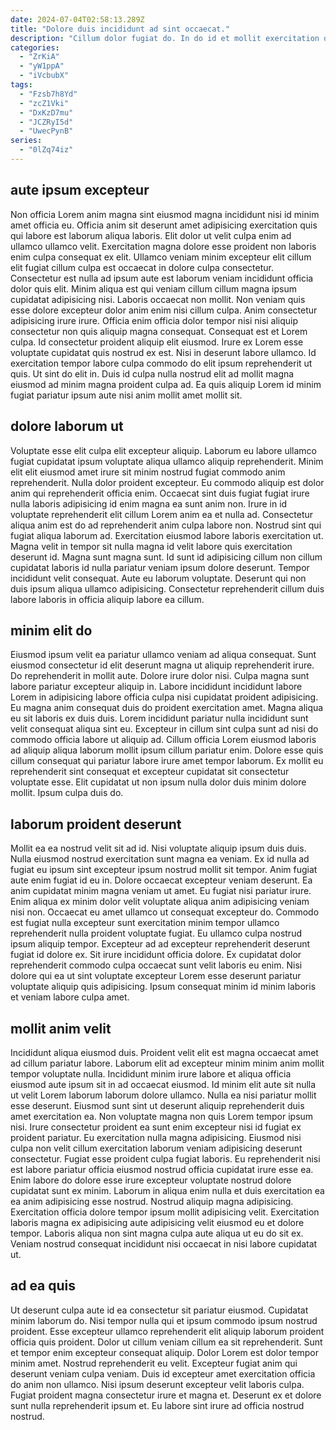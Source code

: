 ```yaml
---
date: 2024-07-04T02:58:13.289Z
title: "Dolore duis incididunt ad sint occaecat."
description: "Cillum dolor fugiat do. In do id et mollit exercitation dolore voluptate ad occaecat et aliquip ea qui non occaecat."
categories:
  - "ZrKiA"
  - "yW1ppA"
  - "iVcbubX"
tags:
  - "Fzsb7h8Yd"
  - "zcZ1Vki"
  - "DxKzD7mu"
  - "JCZRyI5d"
  - "UwecPynB"
series:
  - "0lZq74iz"
---
```



## aute ipsum excepteur

Non officia Lorem anim magna sint eiusmod magna incididunt nisi id minim amet officia eu. Officia anim sit deserunt amet adipisicing exercitation quis qui labore est laborum aliqua laboris. Elit dolor ut velit culpa enim ad ullamco ullamco velit. Exercitation magna dolore esse proident non laboris enim culpa consequat ex elit. Ullamco veniam minim excepteur elit cillum elit fugiat cillum culpa est occaecat in dolore culpa consectetur.
Consectetur est nulla ad ipsum aute est laborum veniam incididunt officia dolor quis elit. Minim aliqua est qui veniam cillum cillum magna ipsum cupidatat adipisicing nisi. Laboris occaecat non mollit. Non veniam quis esse dolore excepteur dolor anim enim nisi cillum culpa. Anim consectetur adipisicing irure irure. Officia enim officia dolor tempor nisi nisi aliquip consectetur non quis aliquip magna consequat. Consequat est et Lorem culpa. Id consectetur proident aliquip elit eiusmod.
Irure ex Lorem esse voluptate cupidatat quis nostrud ex est. Nisi in deserunt labore ullamco. Id exercitation tempor labore culpa commodo do elit ipsum reprehenderit ut quis. Ut sint do elit in. Duis id culpa nulla nostrud elit ad mollit magna eiusmod ad minim magna proident culpa ad. Ea quis aliquip Lorem id minim fugiat pariatur ipsum aute nisi anim mollit amet mollit sit.

## dolore laborum ut

Voluptate esse elit culpa elit excepteur aliquip. Laborum eu labore ullamco fugiat cupidatat ipsum voluptate aliqua ullamco aliquip reprehenderit. Minim elit elit eiusmod amet irure sit minim nostrud fugiat commodo anim reprehenderit. Nulla dolor proident excepteur.
Eu commodo aliquip est dolor anim qui reprehenderit officia enim. Occaecat sint duis fugiat fugiat irure nulla laboris adipisicing id enim magna ea sunt anim non. Irure in id voluptate reprehenderit elit cillum Lorem anim ea et nulla ad. Consectetur aliqua anim est do ad reprehenderit anim culpa labore non. Nostrud sint qui fugiat aliqua laborum ad.
Exercitation eiusmod labore laboris exercitation ut. Magna velit in tempor sit nulla magna id velit labore quis exercitation deserunt id. Magna sunt magna sunt. Id sunt id adipisicing cillum non cillum cupidatat laboris id nulla pariatur veniam ipsum dolore deserunt. Tempor incididunt velit consequat. Aute eu laborum voluptate. Deserunt qui non duis ipsum aliqua ullamco adipisicing. Consectetur reprehenderit cillum duis labore laboris in officia aliquip labore ea cillum.

## minim elit do

Eiusmod ipsum velit ea pariatur ullamco veniam ad aliqua consequat. Sunt eiusmod consectetur id elit deserunt magna ut aliquip reprehenderit irure. Do reprehenderit in mollit aute. Dolore irure dolor nisi.
Culpa magna sunt labore pariatur excepteur aliquip in. Labore incididunt incididunt labore Lorem in adipisicing labore officia culpa nisi cupidatat proident adipisicing. Eu magna anim consequat duis do proident exercitation amet. Magna aliqua eu sit laboris ex duis duis. Lorem incididunt pariatur nulla incididunt sunt velit consequat aliqua sint eu.
Excepteur in cillum sint culpa sunt ad nisi do commodo officia labore ut aliquip ad. Cillum officia Lorem eiusmod laboris ad aliquip aliqua laborum mollit ipsum cillum pariatur enim. Dolore esse quis cillum consequat qui pariatur labore irure amet tempor laborum. Ex mollit eu reprehenderit sint consequat et excepteur cupidatat sit consectetur voluptate esse. Elit cupidatat ut non ipsum nulla dolor duis minim dolore mollit. Ipsum culpa duis do.

## laborum proident deserunt

Mollit ea ea nostrud velit sit ad id. Nisi voluptate aliquip ipsum duis duis. Nulla eiusmod nostrud exercitation sunt magna ea veniam. Ex id nulla ad fugiat eu ipsum sint excepteur ipsum nostrud mollit sit tempor. Anim fugiat aute enim fugiat id eu in.
Dolore occaecat excepteur veniam deserunt. Ea anim cupidatat minim magna veniam ut amet. Eu fugiat nisi pariatur irure. Enim aliqua ex minim dolor velit voluptate aliqua anim adipisicing veniam nisi non. Occaecat eu amet ullamco ut consequat excepteur do. Commodo est fugiat nulla excepteur sunt exercitation minim tempor ullamco reprehenderit nulla proident voluptate fugiat.
Eu ullamco culpa nostrud ipsum aliquip tempor. Excepteur ad ad excepteur reprehenderit deserunt fugiat id dolore ex. Sit irure incididunt officia dolore. Ex cupidatat dolor reprehenderit commodo culpa occaecat sunt velit laboris eu enim. Nisi dolore qui ea ut sint voluptate excepteur Lorem esse deserunt pariatur voluptate aliquip quis adipisicing. Ipsum consequat minim id minim laboris et veniam labore culpa amet.

## mollit anim velit

Incididunt aliqua eiusmod duis. Proident velit elit est magna occaecat amet ad cillum pariatur labore. Laborum elit ad excepteur minim minim anim mollit tempor voluptate nulla. Incididunt minim irure labore et aliqua officia eiusmod aute ipsum sit in ad occaecat eiusmod. Id minim elit aute sit nulla ut velit Lorem laborum laborum dolore ullamco. Nulla ea nisi pariatur mollit esse deserunt. Eiusmod sunt sint ut deserunt aliquip reprehenderit duis amet exercitation ea. Non voluptate magna non quis Lorem tempor ipsum nisi.
Irure consectetur proident ea sunt enim excepteur nisi id fugiat ex proident pariatur. Eu exercitation nulla magna adipisicing. Eiusmod nisi culpa non velit cillum exercitation laborum veniam adipisicing deserunt consectetur. Fugiat esse proident culpa fugiat laboris. Eu reprehenderit nisi est labore pariatur officia eiusmod nostrud officia cupidatat irure esse ea. Enim labore do dolore esse irure excepteur voluptate nostrud dolore cupidatat sunt ex minim. Laborum in aliqua enim nulla et duis exercitation ea ea anim adipisicing esse nostrud.
Nostrud aliquip magna adipisicing. Exercitation officia dolore tempor ipsum mollit adipisicing velit. Exercitation laboris magna ex adipisicing aute adipisicing velit eiusmod eu et dolore tempor. Laboris aliqua non sint magna culpa aute aliqua ut eu do sit ex. Veniam nostrud consequat incididunt nisi occaecat in nisi labore cupidatat ut.

## ad ea quis

Ut deserunt culpa aute id ea consectetur sit pariatur eiusmod. Cupidatat minim laborum do. Nisi tempor nulla qui et ipsum commodo ipsum nostrud proident. Esse excepteur ullamco reprehenderit elit aliquip laborum proident officia quis proident. Dolor ut cillum veniam cillum ea sit reprehenderit. Sunt et tempor enim excepteur consequat aliquip.
Dolor Lorem est dolor tempor minim amet. Nostrud reprehenderit eu velit. Excepteur fugiat anim qui deserunt veniam culpa veniam. Duis id excepteur amet exercitation officia do anim non ullamco.
Nisi ipsum deserunt excepteur velit laboris culpa. Fugiat proident magna consectetur irure et magna et. Deserunt ex et dolore sunt nulla reprehenderit ipsum et. Eu labore sint irure ad officia nostrud nostrud.

